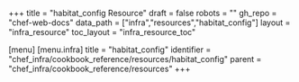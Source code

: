 +++
title = "habitat_config Resource"
draft = false
robots = ""
gh_repo = "chef-web-docs"
data_path = ["infra","resources","habitat_config"]
layout = "infra_resource"
toc_layout = "infra_resource_toc"

[menu]
  [menu.infra]
    title = "habitat_config"
    identifier = "chef_infra/cookbook_reference/resources/habitat_config"
    parent = "chef_infra/cookbook_reference/resources"
+++

<!-- The contents of this page are automatically generated from the habitat_config.yaml file in the data directory. -->
<!-- To suggest a change, edit the https://github.com/chef/chef/blob/master/lib/chef/resource/habitat_config.rb file
      and submit a pull request to the https://github.com/chef/chef repository. -->
